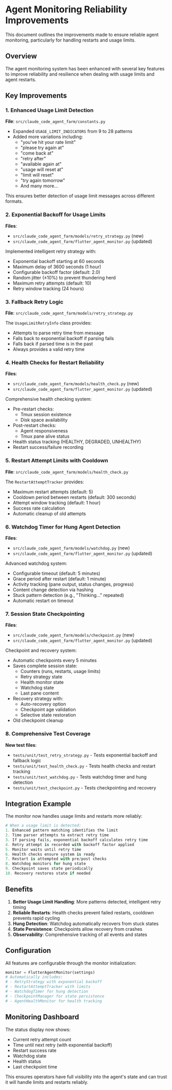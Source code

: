 # Agent Monitoring Reliability Improvements

This document outlines the improvements made to ensure reliable agent monitoring, particularly for handling restarts and usage limits.

## Overview

The agent monitoring system has been enhanced with several key features to improve reliability and resilience when dealing with usage limits and agent restarts.

## Key Improvements

### 1. Enhanced Usage Limit Detection

**File**: `src/claude_code_agent_farm/constants.py`

- Expanded `USAGE_LIMIT_INDICATORS` from 9 to 28 patterns
- Added more variations including:
  - "you've hit your rate limit"
  - "please try again at"
  - "come back at"
  - "retry after"
  - "available again at"
  - "usage will reset at"
  - "limit will reset"
  - "try again tomorrow"
  - And many more...

This ensures better detection of usage limit messages across different formats.

### 2. Exponential Backoff for Usage Limits

**Files**: 
- `src/claude_code_agent_farm/models/retry_strategy.py` (new)
- `src/claude_code_agent_farm/flutter_agent_monitor.py` (updated)

Implemented intelligent retry strategy with:
- Exponential backoff starting at 60 seconds
- Maximum delay of 3600 seconds (1 hour)
- Configurable backoff factor (default: 2.0)
- Random jitter (±10%) to prevent thundering herd
- Maximum retry attempts (default: 10)
- Retry window tracking (24 hours)

### 3. Fallback Retry Logic

**File**: `src/claude_code_agent_farm/models/retry_strategy.py`

The `UsageLimitRetryInfo` class provides:
- Attempts to parse retry time from message
- Falls back to exponential backoff if parsing fails
- Falls back if parsed time is in the past
- Always provides a valid retry time

### 4. Health Checks for Restart Reliability

**Files**:
- `src/claude_code_agent_farm/models/health_check.py` (new)
- `src/claude_code_agent_farm/flutter_agent_monitor.py` (updated)

Comprehensive health checking system:
- Pre-restart checks:
  - Tmux session existence
  - Disk space availability
- Post-restart checks:
  - Agent responsiveness
  - Tmux pane alive status
- Health status tracking (HEALTHY, DEGRADED, UNHEALTHY)
- Restart success/failure recording

### 5. Restart Attempt Limits with Cooldown

**File**: `src/claude_code_agent_farm/models/health_check.py`

The `RestartAttemptTracker` provides:
- Maximum restart attempts (default: 5)
- Cooldown period between restarts (default: 300 seconds)
- Attempt window tracking (default: 1 hour)
- Success rate calculation
- Automatic cleanup of old attempts

### 6. Watchdog Timer for Hung Agent Detection

**Files**:
- `src/claude_code_agent_farm/models/watchdog.py` (new)
- `src/claude_code_agent_farm/flutter_agent_monitor.py` (updated)

Advanced watchdog system:
- Configurable timeout (default: 5 minutes)
- Grace period after restart (default: 1 minute)
- Activity tracking (pane output, status changes, progress)
- Content change detection via hashing
- Stuck pattern detection (e.g., "Thinking..." repeated)
- Automatic restart on timeout

### 7. Session State Checkpointing

**Files**:
- `src/claude_code_agent_farm/models/checkpoint.py` (new)
- `src/claude_code_agent_farm/flutter_agent_monitor.py` (updated)

Checkpoint and recovery system:
- Automatic checkpoints every 5 minutes
- Saves complete session state:
  - Counters (runs, restarts, usage limits)
  - Retry strategy state
  - Health monitor state
  - Watchdog state
  - Last pane content
- Recovery strategy with:
  - Auto-recovery option
  - Checkpoint age validation
  - Selective state restoration
- Old checkpoint cleanup

### 8. Comprehensive Test Coverage

**New test files**:
- `tests/unit/test_retry_strategy.py` - Tests exponential backoff and fallback logic
- `tests/unit/test_health_check.py` - Tests health checks and restart tracking
- `tests/unit/test_watchdog.py` - Tests watchdog timer and hung detection
- `tests/unit/test_checkpoint.py` - Tests checkpointing and recovery

## Integration Example

The monitor now handles usage limits and restarts more reliably:

```python
# When a usage limit is detected:
1. Enhanced pattern matching identifies the limit
2. Time parser attempts to extract retry time
3. If parsing fails, exponential backoff calculates retry time
4. Retry attempt is recorded with backoff factor applied
5. Monitor waits until retry time
6. Health checks ensure system is ready
7. Restart is attempted with pre/post checks
8. Watchdog monitors for hung state
9. Checkpoint saves state periodically
10. Recovery restores state if needed
```

## Benefits

1. **Better Usage Limit Handling**: More patterns detected, intelligent retry timing
2. **Reliable Restarts**: Health checks prevent failed restarts, cooldown prevents rapid cycling
3. **Hung Detection**: Watchdog automatically recovers from stuck states
4. **State Persistence**: Checkpoints allow recovery from crashes
5. **Observability**: Comprehensive tracking of all events and states

## Configuration

All features are configurable through the monitor initialization:

```python
monitor = FlutterAgentMonitor(settings)
# Automatically includes:
# - RetryStrategy with exponential backoff
# - RestartAttemptTracker with limits
# - WatchdogTimer for hung detection
# - CheckpointManager for state persistence
# - AgentHealthMonitor for health tracking
```

## Monitoring Dashboard

The status display now shows:
- Current retry attempt count
- Time until next retry (with exponential backoff)
- Restart success rate
- Watchdog state
- Health status
- Last checkpoint time

This ensures operators have full visibility into the agent's state and can trust it will handle limits and restarts reliably.